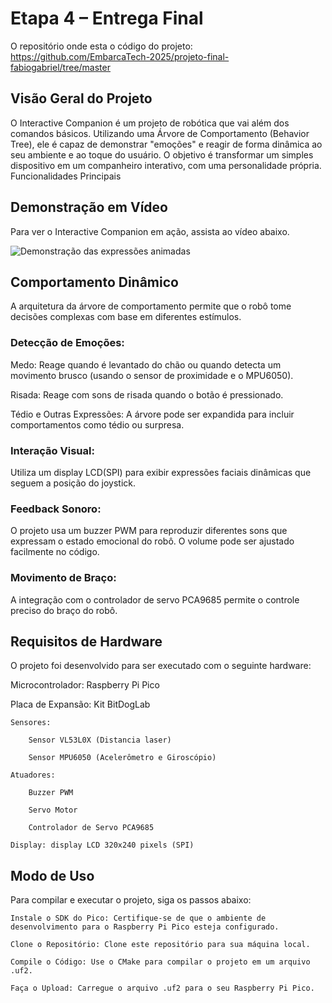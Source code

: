 # Etapa 4 – Entrega Final
O repositório onde esta o código do projeto: https://github.com/EmbarcaTech-2025/projeto-final-fabiogabriel/tree/master

## Visão Geral do Projeto

O Interactive Companion é um projeto de robótica que vai além dos comandos básicos. Utilizando uma Árvore de Comportamento (Behavior Tree), ele é capaz de demonstrar "emoções" e reagir de forma dinâmica ao seu ambiente e ao toque do usuário. O objetivo é transformar um simples dispositivo em um companheiro interativo, com uma personalidade própria.
Funcionalidades Principais

## Demonstração em Vídeo

Para ver o Interactive Companion em ação, assista ao vídeo abaixo. 

![Demonstração das expressões animadas](I-C-video.gif)

## Comportamento Dinâmico

A arquitetura da árvore de comportamento permite que o robô tome decisões complexas com base em diferentes estímulos.

### Detecção de Emoções:

Medo: Reage quando é levantado do chão ou quando detecta um movimento brusco (usando o sensor de proximidade e o MPU6050).

Risada: Reage com sons de risada quando o botão  é pressionado.

Tédio e Outras Expressões: A árvore pode ser expandida para incluir comportamentos como tédio ou surpresa.

### Interação Visual: 

Utiliza um display LCD(SPI) para exibir expressões faciais dinâmicas que seguem a posição do joystick.

### Feedback Sonoro: 

O projeto usa um buzzer PWM para reproduzir diferentes sons que expressam o estado emocional do robô. O volume pode ser ajustado facilmente no código.


### Movimento de Braço: 
A integração com o controlador de servo PCA9685 permite o controle preciso do braço do robô.

## Requisitos de Hardware

O projeto foi desenvolvido para ser executado com o seguinte hardware:

Microcontrolador: Raspberry Pi Pico

Placa de Expansão: Kit BitDogLab

    Sensores:

        Sensor VL53L0X (Distancia laser)

        Sensor MPU6050 (Acelerômetro e Giroscópio)

    Atuadores:

        Buzzer PWM

        Servo Motor

        Controlador de Servo PCA9685

    Display: display LCD 320x240 pixels (SPI)

## Modo de Uso

Para compilar e executar o projeto, siga os passos abaixo:

    Instale o SDK do Pico: Certifique-se de que o ambiente de desenvolvimento para o Raspberry Pi Pico esteja configurado.

    Clone o Repositório: Clone este repositório para sua máquina local.

    Compile o Código: Use o CMake para compilar o projeto em um arquivo .uf2.

    Faça o Upload: Carregue o arquivo .uf2 para o seu Raspberry Pi Pico.